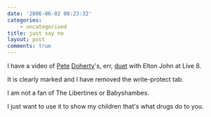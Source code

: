```yaml
---
date: '2006-06-02 08:23:32'
categories:
    - uncategorised
title: just say no
layout: post
comments: true
---
```

I have a video of
[Pete](http://news.bbc.co.uk/1/hi/entertainment/5038844.stm)
[Doherty](http://www.bbc.co.uk/music/thelive8event/pics/eltonjohn/?4#gallery-intro)'s,
err,
[duet](http://www.virgin.net/music/festivals2005/live8/gal_01_09.html)
with Elton John at Live 8.

It is clearly marked and I have removed the write-protect tab.

I am not a fan of The Libertines or Babyshambes.

I just want to use it to show my children that's what drugs do to you.
